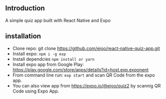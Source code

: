 ## Introduction

A simple quiz app built with React Native and Expo

## installation
- Clone repo: git clone https://github.com/ejoo/react-native-quiz-app.git
- Install expo: `npm i -g exp`
- Install dependcies `npm install or yarn`
- Install expo app from Google Play: https://play.google.com/store/apps/details?id=host.exp.exponent
- From command line run: `exp start` and scan QR Code from the expo app.
- You can also view app from https://expo.io/@ejoo/quiz2 by scannig QR Code using Expo App.